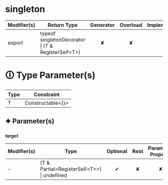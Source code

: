 # singleton

| Modifier(s)                            | Return Type                    | Generator                        | Overload                         | Implementation                        |
|----------------------------------------|--------------------------------|:--------------------------------:|:--------------------------------:|:-------------------------------------:|
| export | typeof singletonDecorator &#124; (T & RegisterSelf&lt;T&gt;) | ✘ | ✘  | ✔ |

# &#128712; Type Parameter(s)

| Type | Constraint              |
| ---- | ----------------------- |
| T    | Constructable&lt;{}&gt; |

## &#128966; Parameter(s)

_**target**_

| Modifier(s)                              | Type                        | Optional                           | Rest                          | Parameter Property                          | Initializer                       |
|------------------------------------------|-----------------------------|:----------------------------------:|:-----------------------------:|:-------------------------------------------:|-----------------------------------|
| - | (T & Partial&lt;RegisterSelf&lt;T&gt;&gt;) &#124; undefined | ✔  | ✘ | ✘ | - |
